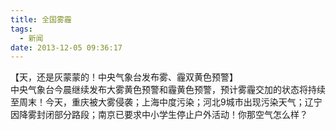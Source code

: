 ```yaml
---
title: 全国雾霾
tags:
  - 新闻
date: 2013-12-05 09:36:17
---
```


【天，还是灰蒙蒙的！中央气象台发布雾、霾双黄色预警】   
中央气象台今晨继续发布大雾黄色预警和霾黄色预警，预计雾霾交加的状态将持续至周末！今天，重庆被大雾侵袭；上海中度污染；河北9城市出现污染天气；辽宁因降雾封闭部分路段；南京已要求中小学生停止户外活动！你那空气怎么样？
